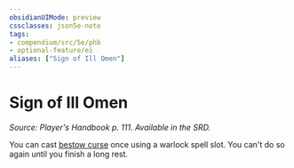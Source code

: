 ```yaml
---
obsidianUIMode: preview
cssclasses: json5e-note
tags:
- compendium/src/5e/phb
- optional-feature/ei
aliases: ["Sign of Ill Omen"]
---
```

# Sign of Ill Omen
*Source: Player's Handbook p. 111. Available in the SRD.* 

You can cast [bestow curse](../../spells/bestow-curse.md#) once using a warlock spell slot. You can't do so again until you finish a long rest.